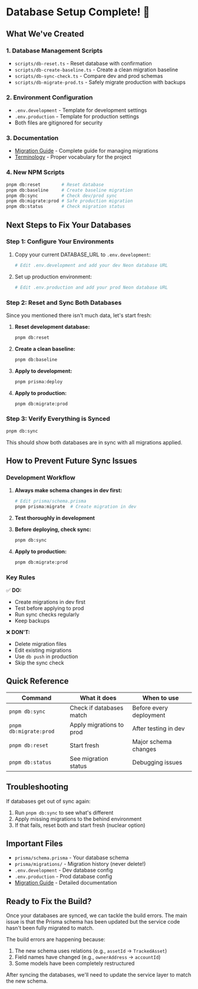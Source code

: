 # Database Setup Complete! 🎉

## What We've Created

### 1. Database Management Scripts
- `scripts/db-reset.ts` - Reset database with confirmation
- `scripts/db-create-baseline.ts` - Create a clean migration baseline
- `scripts/db-sync-check.ts` - Compare dev and prod schemas
- `scripts/db-migrate-prod.ts` - Safely migrate production with backups

### 2. Environment Configuration
- `.env.development` - Template for development settings
- `.env.production` - Template for production settings
- Both files are gitignored for security

### 3. Documentation
- [Migration Guide](../setup/MIGRATION_GUIDE.md) - Complete guide for managing migrations
- [Terminology](../architecture/TERMINOLOGY.md) - Proper vocabulary for the project

### 4. New NPM Scripts
```bash
pnpm db:reset        # Reset database
pnpm db:baseline     # Create baseline migration
pnpm db:sync         # Check dev/prod sync
pnpm db:migrate:prod # Safe production migration
pnpm db:status       # Check migration status
```

## Next Steps to Fix Your Databases

### Step 1: Configure Your Environments

1. Copy your current DATABASE_URL to `.env.development`:
   ```bash
   # Edit .env.development and add your dev Neon database URL
   ```

2. Set up production environment:
   ```bash
   # Edit .env.production and add your prod Neon database URL
   ```

### Step 2: Reset and Sync Both Databases

Since you mentioned there isn't much data, let's start fresh:

1. **Reset development database:**
   ```bash
   pnpm db:reset
   ```

2. **Create a clean baseline:**
   ```bash
   pnpm db:baseline
   ```

3. **Apply to development:**
   ```bash
   pnpm prisma:deploy
   ```

4. **Apply to production:**
   ```bash
   pnpm db:migrate:prod
   ```

### Step 3: Verify Everything is Synced

```bash
pnpm db:sync
```

This should show both databases are in sync with all migrations applied.

## How to Prevent Future Sync Issues

### Development Workflow

1. **Always make schema changes in dev first:**
   ```bash
   # Edit prisma/schema.prisma
   pnpm prisma:migrate  # Create migration in dev
   ```

2. **Test thoroughly in development**

3. **Before deploying, check sync:**
   ```bash
   pnpm db:sync
   ```

4. **Apply to production:**
   ```bash
   pnpm db:migrate:prod
   ```

### Key Rules

✅ **DO:**
- Create migrations in dev first
- Test before applying to prod
- Run sync checks regularly
- Keep backups

❌ **DON'T:**
- Delete migration files
- Edit existing migrations
- Use `db push` in production
- Skip the sync check

## Quick Reference

| Command | What it does | When to use |
|---------|--------------|-------------|
| `pnpm db:sync` | Check if databases match | Before every deployment |
| `pnpm db:migrate:prod` | Apply migrations to prod | After testing in dev |
| `pnpm db:reset` | Start fresh | Major schema changes |
| `pnpm db:status` | See migration status | Debugging issues |

## Troubleshooting

If databases get out of sync again:

1. Run `pnpm db:sync` to see what's different
2. Apply missing migrations to the behind environment
3. If that fails, reset both and start fresh (nuclear option)

## Important Files

- `prisma/schema.prisma` - Your database schema
- `prisma/migrations/` - Migration history (never delete!)
- `.env.development` - Dev database config
- `.env.production` - Prod database config
- [Migration Guide](../setup/MIGRATION_GUIDE.md) - Detailed documentation

## Ready to Fix the Build?

Once your databases are synced, we can tackle the build errors. The main issue is that the Prisma schema has been updated but the service code hasn't been fully migrated to match.

The build errors are happening because:
1. The new schema uses relations (e.g., `assetId` → `TrackedAsset`)
2. Field names have changed (e.g., `ownerAddress` → `accountId`)
3. Some models have been completely restructured

After syncing the databases, we'll need to update the service layer to match the new schema.